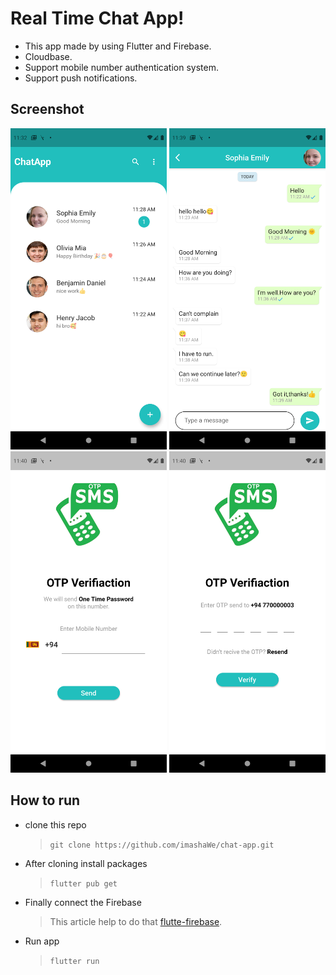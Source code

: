 # Real Time Chat App!
 - This app made by using Flutter and Firebase.
 - Cloudbase.
 - Support mobile number authentication  system.
 - Support push notifications.
 
## Screenshot

<img src="https://github.com/imashaWe/assets/blob/main/s3.png" width="250">                             <img src="https://github.com/imashaWe/assets/blob/main/s4.png" width="250">
<br>
<img src="https://github.com/imashaWe/assets/blob/main/s1.png" width="250">                             <img src="https://github.com/imashaWe/assets/blob/main/s2.png" width="250">

## How to run
* clone this repo
  >`git clone https://github.com/imashaWe/chat-app.git`
* After cloning install packages 
  >`flutter pub get`
* Finally connect the Firebase
  > This article help to do that [flutte-firebase](https://codelabs.developers.google.com/codelabs/flutter-firebase#6).
* Run app
  >`flutter run`
